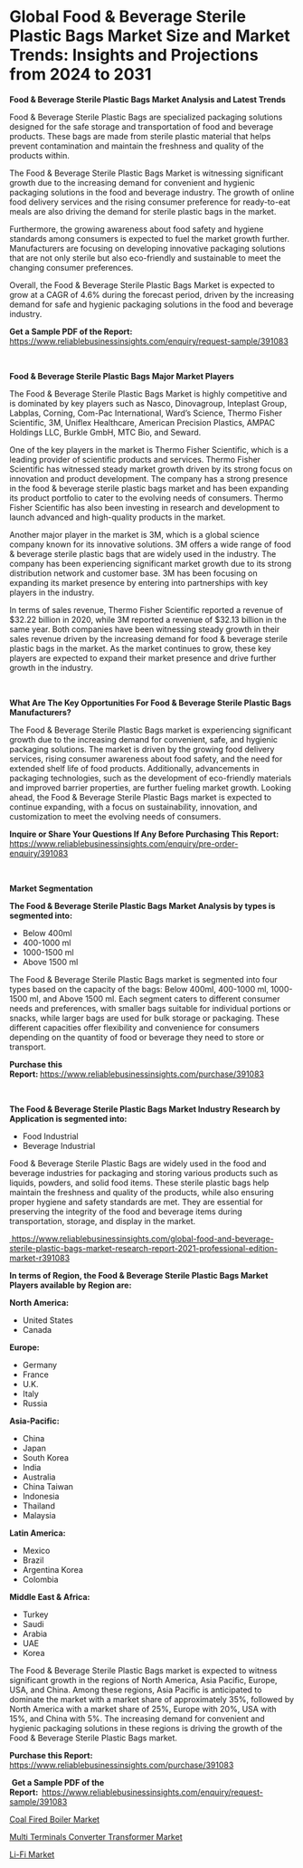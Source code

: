 <p><h1>Global Food & Beverage Sterile Plastic Bags Market Size and Market Trends: Insights and Projections from 2024 to 2031</h1></p><p><strong>Food & Beverage Sterile Plastic Bags Market Analysis and Latest Trends</strong></p>
<p><p>Food & Beverage Sterile Plastic Bags are specialized packaging solutions designed for the safe storage and transportation of food and beverage products. These bags are made from sterile plastic material that helps prevent contamination and maintain the freshness and quality of the products within.</p><p>The Food & Beverage Sterile Plastic Bags Market is witnessing significant growth due to the increasing demand for convenient and hygienic packaging solutions in the food and beverage industry. The growth of online food delivery services and the rising consumer preference for ready-to-eat meals are also driving the demand for sterile plastic bags in the market.</p><p>Furthermore, the growing awareness about food safety and hygiene standards among consumers is expected to fuel the market growth further. Manufacturers are focusing on developing innovative packaging solutions that are not only sterile but also eco-friendly and sustainable to meet the changing consumer preferences.</p><p>Overall, the Food & Beverage Sterile Plastic Bags Market is expected to grow at a CAGR of 4.6% during the forecast period, driven by the increasing demand for safe and hygienic packaging solutions in the food and beverage industry.</p></p>
<p><strong>Get a Sample PDF of the Report:&nbsp;</strong> <a href="https://www.reliablebusinessinsights.com/enquiry/request-sample/391083">https://www.reliablebusinessinsights.com/enquiry/request-sample/391083</a></p>
<p>&nbsp;</p>
<p><strong>Food & Beverage Sterile Plastic Bags Major Market Players</strong></p>
<p><p>The Food & Beverage Sterile Plastic Bags Market is highly competitive and is dominated by key players such as Nasco, Dinovagroup, Inteplast Group, Labplas, Corning, Com-Pac International, Ward’s Science, Thermo Fisher Scientific, 3M, Uniflex Healthcare, American Precision Plastics, AMPAC Holdings LLC, Burkle GmbH, MTC Bio, and Seward.</p><p>One of the key players in the market is Thermo Fisher Scientific, which is a leading provider of scientific products and services. Thermo Fisher Scientific has witnessed steady market growth driven by its strong focus on innovation and product development. The company has a strong presence in the food & beverage sterile plastic bags market and has been expanding its product portfolio to cater to the evolving needs of consumers. Thermo Fisher Scientific has also been investing in research and development to launch advanced and high-quality products in the market.</p><p>Another major player in the market is 3M, which is a global science company known for its innovative solutions. 3M offers a wide range of food & beverage sterile plastic bags that are widely used in the industry. The company has been experiencing significant market growth due to its strong distribution network and customer base. 3M has been focusing on expanding its market presence by entering into partnerships with key players in the industry.</p><p>In terms of sales revenue, Thermo Fisher Scientific reported a revenue of $32.22 billion in 2020, while 3M reported a revenue of $32.13 billion in the same year. Both companies have been witnessing steady growth in their sales revenue driven by the increasing demand for food & beverage sterile plastic bags in the market. As the market continues to grow, these key players are expected to expand their market presence and drive further growth in the industry.</p></p>
<p>&nbsp;</p>
<p><strong>What Are The Key Opportunities For Food & Beverage Sterile Plastic Bags Manufacturers?</strong></p>
<p><p>The Food & Beverage Sterile Plastic Bags market is experiencing significant growth due to the increasing demand for convenient, safe, and hygienic packaging solutions. The market is driven by the growing food delivery services, rising consumer awareness about food safety, and the need for extended shelf life of food products. Additionally, advancements in packaging technologies, such as the development of eco-friendly materials and improved barrier properties, are further fueling market growth. Looking ahead, the Food & Beverage Sterile Plastic Bags market is expected to continue expanding, with a focus on sustainability, innovation, and customization to meet the evolving needs of consumers.</p></p>
<p><strong>Inquire or Share Your Questions If Any Before Purchasing This Report:</strong> <a href="https://www.reliablebusinessinsights.com/enquiry/pre-order-enquiry/391083">https://www.reliablebusinessinsights.com/enquiry/pre-order-enquiry/391083</a></p>
<p>&nbsp;</p>
<p><strong>Market Segmentation</strong></p>
<p><strong>The Food & Beverage Sterile Plastic Bags Market Analysis by types is segmented into:</strong></p>
<p><ul><li>Below 400ml</li><li>400-1000 ml</li><li>1000-1500 ml</li><li>Above 1500 ml</li></ul></p>
<p><p>The Food & Beverage Sterile Plastic Bags market is segmented into four types based on the capacity of the bags: Below 400ml, 400-1000 ml, 1000-1500 ml, and Above 1500 ml. Each segment caters to different consumer needs and preferences, with smaller bags suitable for individual portions or snacks, while larger bags are used for bulk storage or packaging. These different capacities offer flexibility and convenience for consumers depending on the quantity of food or beverage they need to store or transport.</p></p>
<p><strong>Purchase this Report:&nbsp;</strong><a href="https://www.reliablebusinessinsights.com/purchase/391083">https://www.reliablebusinessinsights.com/purchase/391083</a></p>
<p>&nbsp;</p>
<p><strong>The Food & Beverage Sterile Plastic Bags Market Industry Research by Application is segmented into:</strong></p>
<p><ul><li>Food Industrial</li><li>Beverage Industrial</li></ul></p>
<p><p>Food & Beverage Sterile Plastic Bags are widely used in the food and beverage industries for packaging and storing various products such as liquids, powders, and solid food items. These sterile plastic bags help maintain the freshness and quality of the products, while also ensuring proper hygiene and safety standards are met. They are essential for preserving the integrity of the food and beverage items during transportation, storage, and display in the market.</p></p>
<p><a href="https://www.reliablebusinessinsights.com/global-food-and-beverage-sterile-plastic-bags-market-research-report-2021-professional-edition-market-r391083">&nbsp;https://www.reliablebusinessinsights.com/global-food-and-beverage-sterile-plastic-bags-market-research-report-2021-professional-edition-market-r391083</a></p>
<p><strong>In terms of Region, the Food & Beverage Sterile Plastic Bags Market Players available by Region are:</strong></p>
<p>
    <p> <strong> North America: </strong>
        <ul>
            <li>United States</li>
            <li>Canada</li>
        </ul>
        </p> 
    <p> <strong> Europe: </strong>
        <ul>
            <li>Germany</li>
            <li>France</li>
            <li>U.K.</li>
            <li>Italy</li>
            <li>Russia</li>
        </ul>
        </p> 
    <p> <strong> Asia-Pacific: </strong>
        <ul>
            <li>China</li>
            <li>Japan</li>
            <li>South Korea</li>
            <li>India</li>
            <li>Australia</li>
            <li>China Taiwan</li>
            <li>Indonesia</li>
            <li>Thailand</li>
            <li>Malaysia</li>
        </ul>
        </p> 
    <p> <strong> Latin America: </strong>
        <ul>
            <li>Mexico</li>
            <li>Brazil</li>
            <li>Argentina Korea</li>
            <li>Colombia</li>
        </ul>
        </p> 
    <p> <strong> Middle East & Africa: </strong>
        <ul>
            <li>Turkey</li>
            <li>Saudi</li>
            <li>Arabia</li>
            <li>UAE</li>
            <li>Korea</li>
        </ul>
    </p>
    </p>
<p><p>The Food & Beverage Sterile Plastic Bags market is expected to witness significant growth in the regions of North America, Asia Pacific, Europe, USA, and China. Among these regions, Asia Pacific is anticipated to dominate the market with a market share of approximately 35%, followed by North America with a market share of 25%, Europe with 20%, USA with 15%, and China with 5%. The increasing demand for convenient and hygienic packaging solutions in these regions is driving the growth of the Food & Beverage Sterile Plastic Bags market.</p></p>
<p><strong>Purchase this Report: </strong><a href="https://www.reliablebusinessinsights.com/purchase/391083">https://www.reliablebusinessinsights.com/purchase/391083</a></p>
<p>&nbsp;<strong>Get a Sample PDF of the Report:&nbsp;&nbsp;</strong><a href="https://www.reliablebusinessinsights.com/enquiry/request-sample/391083">https://www.reliablebusinessinsights.com/enquiry/request-sample/391083</a></p>
<p><strong></strong></p>
<p><p><a href="https://github.com/rslnowrouzi/Market-Research-Report-List-1/blob/main/coal-fired-boiler-market.md">Coal Fired Boiler Market</a></p><p><a href="https://github.com/vregtldg37/Market-Research-Report-List-1/blob/main/multi-terminals-converter-transformer-market.md">Multi Terminals Converter Transformer Market</a></p><p><a href="https://github.com/syaifulanwaramsyori/Market-Research-Report-List-1/blob/main/li-fi-market.md">Li-Fi Market</a></p></p>